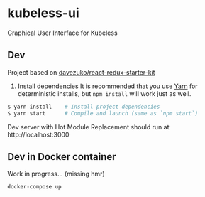 # kubeless-ui

Graphical User Interface for Kubeless


## Dev

Project based on [davezuko/react-redux-starter-kit](https://github.com/davezuko/react-redux-starter-kit)

1. Install dependencies It is recommended that you use [Yarn](https://yarnpkg.com/) for deterministic installs, but `npm install` will work just as well.

```bash
$ yarn install    # Install project dependencies
$ yarn start      # Compile and launch (same as `npm start`)
```

Dev server with Hot Module Replacement should run at http://localhost:3000

## Dev in Docker container

Work in progress... (missing hmr)

```bash
docker-compose up
```
